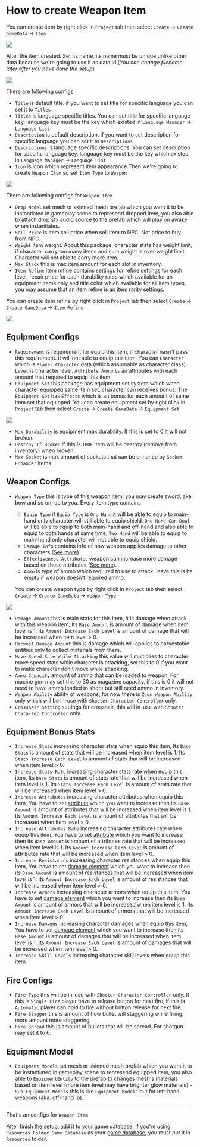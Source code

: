 # How to create Weapon Item

You can create item by right click in `Project` tab then select `Create` → `Create GameData` → `Item`

![](../images/items/001.png)

After the item created. Set its name, its name must be unique unlike other data because we're going to use it as data id (*You can change filename later after you have done the setup*)

![](../images/items/002.png)

There are following configs

- `Title` is default title. if you want to set title for specific language you can set it to `Titles`
- `Titles` is language specific titles. You can set title for specific language key, language key must be the key which existed in `Language Manager` → `Language List`
- `Description` is default description. if you want to set description for specific language you can set it to `Descriptions`
- `Descriptions` is language specific descriptions. You can set description for specific language key, language key must be the key which existed in `Language Manager` → `Language List`
- `Icon` is icon which represent item appearance
Then we're going to create `Weapon Item` so set `Item Type` to `Weapon`

![](../images/items/003-3.png)

There are following configs for `Weapon Item`

- `Drop Model` set mesh or skinned mesh prefab which you want it to be instantiated in gameplay scene to represend dropped item, you also able to attach drop sfx audio source to the prefab which will play on awake when instantiates.
- `Sell Price` is item sell price when sell item to NPC. Not price to buy from NPC.
- `Weight` item weight. About this package, character stats has weight limit, if character carry too many items and sum weight is over weight limit. Character will not able to carry more item.
- `Max Stack` this is max item amount for each slot in inventory.
- `Item Refine` item refine contains settings for refine settings for each level, repair price for each durability rates which available for an equipment items only and title color which available for all item types, you may assume that an item refine is an item rarity settings.

You can create item refine by right click in `Project` tab then select `Create` → `Create GameData` → `Item Refine`

![](../images/items/004.png)
## Equipment Configs

- `Requirement` is requirement for equip this item, if character hasn't pass this requirement. it will not able to equip this item. You can `Character` which is `Player Character` data (which assumable as character class). `Level` is character level. `Attribute Amounts` an attributes with each amount that required to equip this item.
- `Equipment Set` this package has equipment set system which when character equipped same item set, character can receives bonus. The `Equipment Set` has `Effects` which is an bonus for each amount of same item set that equipped. You can create equipment set by right click in `Project` tab then select `Create` → `Create GameData` → `Equipment Set`

![](../images/items/005.png)

- `Max Durability` is equipment max durability. If this is set to 0 it will not broken.
- `Destroy If Broken` if this is `TRUE` item will be destroy (remove from inventory) when broken.
- `Max Socket` is max amount of sockets that can be enhance by `Socket Enhancer` items.
## Weapon Configs

- `Weapon Type` this is type of this weapon item, you may create sword, axe, bow and so on, up to you. Every item type contains 
    * `Equip Type` if `Equip Type` is `One Hand` it will be able to equip to main-hand only character will still able to equip shield, `One Hand Can Dual` will be able to equip to both main-hand and off-hand and also able to equip to both hands at same time, `Two Hand` will be able to equip to main-hand only character will not able to equip shield. 
    * `Damage Info` contains info of how weapon applies damage to other characters ([See more](pages/018-damage-info ':target=__blank')). 
    * `Effectiveness Attributes` weapon can increase more damage based on these attributes ([See more](pages/104-character-stats-and-relates-data?id=attribute ':target=__blank')). 
    * `Ammo` is type of ammo which required to use to attack, leave this is be empty if weapon doesn't required ammo. 
    
    You can create weapon type by right click in `Project` tab then select `Create` → `Create GameData` → `Weapon Type`

![](../images/items/007.png)

- `Damage Amount` this is main stats for this item, it is damage when attack with this weapon item, Its `Base Amount` is amount of damage when item level is 1. Its `Amount Increase Each Level` is amount of damage that will be increased when item level > 0.
- `Harvest Damage Amount` this is damage which will applies to harvestable entities only to collect materials from them.
- `Move Speed Rate While Attacking` this value will multiplies to character move speed stats while character is attacking, set this to 0 if you want to make character don't move while attacking.
- `Ammo Capacity` amount of ammo that can be loaded to weapon, For macine gun may set this to 30 as magazine capacity, if this is 0 it will not need to have ammo loaded to shoot but still need ammo in inventory.
- `Weapon Ability` ability of weapons, for now there is `Zoom Weapon Ability` only which will be in-use with `Shooter Character Controller` only.
- `Crosshair Setting` settings for crosshair, this will in-use with `Shooter Character Controller` only.

## Equipment Bonus Stats

- `Increase Stats` increasing character stats when equip this item, Its `Base Stats` is amount of stats that will be increased when item level is 1. Its `Stats Increase Each Level` is amount of stats that will be increased when item level > 0.
- `Increase Stats Rate` increasing character stats rate when equip this item, Its `Base Stats` is amount of stats rate that will be increased when item level is 1. Its `Stats Increase Each Level` is amount of stats rate that will be increased when item level > 0.
- `Increase Attributes` increasing character attributes when equip this item, You have to set [attribute](pages/104-character-stats-and-relates-data?id=attribute ':target=__blank') which you want to increase then its `Base Amount` is amount of attributes that will be increased when item level is 1. Its `Amount Increase Each Level` is amount of attributes that will be increased when item level > 0.
- `Increase Attributes Rate` increasing character attributes rate when equip this item, You have to set [attribute](pages/104-character-stats-and-relates-data?id=attribute ':target=__blank') which you want to increase then its `Base Amount` is amount of attributes rate that will be increased when item level is 1. Its `Amount Increase Each Level` is amount of attributes rate that will be increased when item level > 0.
- `Increase Resistances` increasing character resistances when equip this item, You have to set [damage element](pages/104-character-stats-and-relates-data?id=damage-element ':target=__blank') which you want to increase then its `Base Amount` is amount of resistances that will be increased when item level is 1. Its `Amount Increase Each Level` is amount of resistances that will be increased when item level > 0.
- `Increase Armors` increasing character armors when equip this item, You have to set [damage element](pages/104-character-stats-and-relates-data?id=damage-element ':target=__blank') which you want to increase then its `Base Amount` is amount of armors that will be increased when item level is 1. Its `Amount Increase Each Level` is amount of armors that will be increased when item level > 0.
- `Increase Damages` increasing character damages when equip this item, You have to set [damage element](pages/104-character-stats-and-relates-data?id=damage-element ':target=__blank') which you want to increase then its `Base Amount` is amount of damages that will be increased when item level is 1. Its `Amount Increase Each Level` is amount of damages that will be increased when item level > 0.
- `Increase Skill Levels` increasing character skill levels when equip this item.
## Fire Configs

- `Fire Type` this will be in-use with `Shooter Character Controller` only. If this is `Single Fire` player have to release button for next fire, if this is `Automatic` player can hold to fire without button release for next fire.
- `Fire Stagger` this is amount of how bullet will staggering while firing, more amount more staggering.
- `Fire Spread` this is amount of bullets that will be spread. For shotgun may set it to 6.

## Equipment Model

- `Equipment Models` set mesh or skinned mesh prefab which you want it to be instantiated in gameplay scene to represend equipped item, you also able to `EquipmentEntity` to the prefab to changes mesh's materials based on item level (more item level may have brighter glow materials).- `Sub Equipment Models` this is like `Equipment Models` but for left-hand weapons (aka. off-hand :p).

* * *

That's an configs for `Weapon Item`

After finish the setup, add it to your [game database](103-game-database.md). If you're using `Resources Folder Game Database` as your [game database](103-game-database.md), you must put it in `Resources` folder.